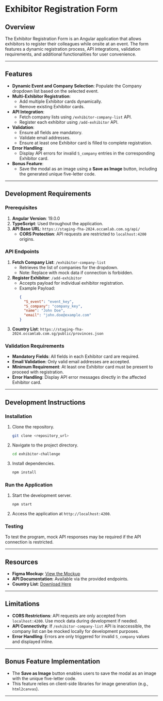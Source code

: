 
# Exhibitor Registration Form

## Overview
The Exhibitor Registration Form is an Angular application that allows exhibitors to register their colleagues while onsite at an event. The form features a dynamic registration process, API integrations, validation requirements, and additional functionalities for user convenience.

---

## Features
- **Dynamic Event and Company Selection**: Populate the Company dropdown list based on the selected event.
- **Multi-Exhibitor Registration**:
  - Add multiple Exhibitor cards dynamically.
  - Remove existing Exhibitor cards.
- **API Integration**:
  - Fetch company lists using `/exhibitor-company-list` API.
  - Register each exhibitor using `/add-exhibitor` API.
- **Validation**:
  - Ensure all fields are mandatory.
  - Validate email addresses.
  - Ensure at least one Exhibitor card is filled to complete registration.
- **Error Handling**:
  - Display API errors for invalid `S_company` entries in the corresponding Exhibitor card.
- **Bonus Feature**:
  - Save the modal as an image using a **Save as Image** button, including the generated unique five-letter code.

---

## Development Requirements

### Prerequisites
1. **Angular Version**: 19.0.0
2. **TypeScript**: Used throughout the application.
3. **API Base URL**: `https://staging-fha-2024.occamlab.com.sg/api/`
   - **CORS Protection**: API requests are restricted to `localhost:4200` origins.

### API Endpoints
1. **Fetch Company List**: `/exhibitor-company-list`
   - Retrieves the list of companies for the dropdown.
   - Note: Replace with mock data if connection is forbidden.
2. **Register Exhibitor**: `/add-exhibitor`
   - Accepts payload for individual exhibitor registration.
   - Example Payload:
     ```json
     {
       "S_event": "event_key",
       "S_company": "company_key",
       "name": "John Doe",
       "email": "john.doe@example.com"
     }
     ```
3. **Country List**: `https://staging-fha-2024.occamlab.com.sg/public/provinces.json`

### Validation Requirements
- **Mandatory Fields**: All fields in each Exhibitor card are required.
- **Email Validation**: Only valid email addresses are accepted.
- **Minimum Requirement**: At least one Exhibitor card must be present to proceed with registration.
- **Error Handling**: Display API error messages directly in the affected Exhibitor card.

---

## Development Instructions

### Installation
1. Clone the repository.
   ```bash
   git clone <repository_url>
   ```
2. Navigate to the project directory.
   ```bash
   cd exhibitor-challenge
   ```
3. Install dependencies.
   ```bash
   npm install
   ```

### Run the Application
1. Start the development server.
   ```bash
   npm start
   ```
2. Access the application at `http://localhost:4200`.

### Testing
To test the program, mock API responses may be required if the API connection is restricted.

---

## Resources
- **Figma Mockup**: [View the Mockup](http://stg.occamlab.com.sg/interview/exhibitor-reg-form_interview.fig)
- **API Documentation**: Available via the provided endpoints.
- **Country List**: [Download Here](https://staging-fha-2024.occamlab.com.sg/public/provinces.json)

---

## Limitations
- **CORS Restrictions**: API requests are only accepted from `localhost:4200`. Use mock data during development if needed.
- **API Connectivity**: If `/exhibitor-company-list` API is inaccessible, the company list can be mocked locally for development purposes.
- **Error Handling**: Errors are only triggered for invalid `S_company` values and displayed inline.

---

## Bonus Feature Implementation
- The **Save as Image** button enables users to save the modal as an image with the unique five-letter code.
- This feature relies on client-side libraries for image generation (e.g., `html2canvas`).

---

